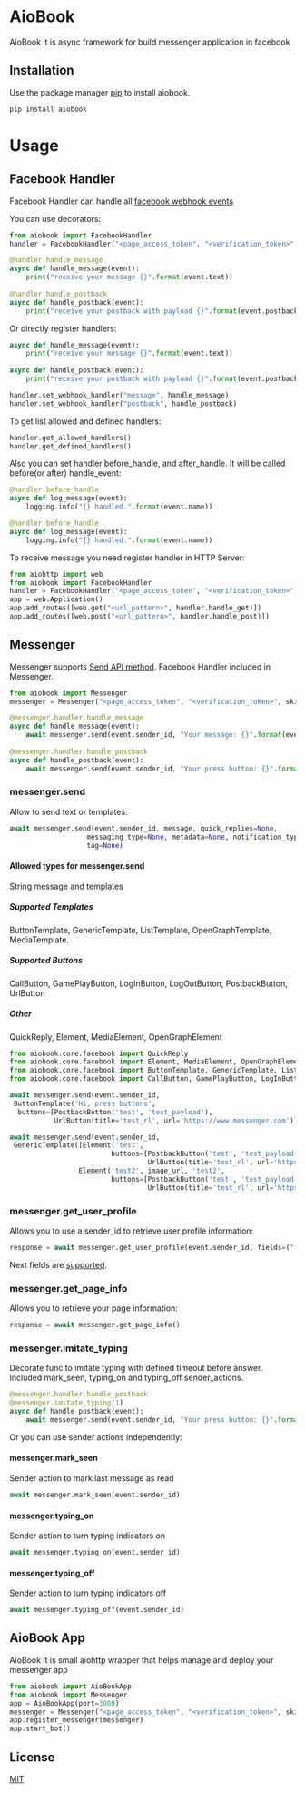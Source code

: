 # AioBook

AioBook it is async framework for build messenger application in facebook

## Installation

Use the package manager [pip](https://pip.pypa.io/en/stable/) to install aiobook.

```bash
pip install aiobook
```

# Usage
## Facebook Handler

Facebook Handler can handle all [facebook webhook events](https://developers.facebook.com/docs/messenger-platform/webhook)

You can use decorators:
```python
from aiobook import FacebookHandler
handler = FacebookHandler("<page_access_token", "<verification_token>", skip_confirm_execution=True)

@handler.handle_message
async def handle_message(event):
    print("receive your message {}".format(event.text))
    
@handler.handle_postback
async def handle_postback(event):
    print("receive your postback with payload {}".format(event.postback))
```
Or directly register handlers:
```python
async def handle_message(event):
    print("receive your message {}".format(event.text))
    
async def handle_postback(event):
    print("receive your postback with payload {}".format(event.postback))

handler.set_webhook_handler("message", handle_message)
handler.set_webhook_handler("postback", handle_postback)
```
To get list allowed and defined handlers:
```python
handler.get_allowed_handlers()
handler.get_defined_handlers()
```
Also you can set handler before_handle, and after_handle. It will be called before(or after) handle_event:
```python
@handler.before_handle
async def log_message(event):
    logging.info("{} handled.".format(event.name))

@handler.before_handle
async def log_message(event):
    logging.info("{} handled.".format(event.name))

```

To receive message you need register handler in HTTP Server:
```python
from aiohttp import web
from aiobook import FacebookHandler
handler = FacebookHandler("<page_access_token", "<verification_token>", skip_confirm_execution=True)
app = web.Application()
app.add_routes([web.get("<url_pattern>", handler.handle_get)])
app.add_routes([web.post("<url_pattern>", handler.handle_post)])
```

## Messenger
Messenger supports [Send API method](https://developers.facebook.com/docs/messenger-platform/reference/send-api).
 Facebook Handler included in Messenger.
```python
from aiobook import Messenger
messenger = Messenger("<page_access_token", "<verification_token>", skip_confirm_execution=True)

@messenger.handler.handle_message
async def handle_message(event):
    await messenger.send(event.sender_id, "Your message: {}".format(event.text))
    
@messenger.handler.handle_postback
async def handle_postback(event):
    await messenger.send(event.sender_id, "Your press button: {}".format(event.postback))
```
### messenger.send
Allow to send text or templates:
```python
await messenger.send(event.sender_id, message, quick_replies=None,
                   messaging_type=None, metadata=None, notification_type=None,
                   tag=None)
```
#### Allowed types for messenger.send
String message and templates
##### Supported Templates
ButtonTemplate, GenericTemplate, ListTemplate, OpenGraphTemplate, MediaTemplate.
##### Supported Buttons
CallButton, GamePlayButton, LogInButton, LogOutButton, PostbackButton, UrlButton
##### Other
QuickReply, Element, MediaElement, OpenGraphElement
```python
from aiobook.core.facebook import QuickReply
from aiobook.core.facebook import Element, MediaElement, OpenGraphElement
from aiobook.core.facebook import ButtonTemplate, GenericTemplate, ListTemplate, OpenGraphTemplate, MediaTemplate
from aiobook.core.facebook import CallButton, GamePlayButton, LogInButton, LogOutButton, PostbackButton, UrlButton

await messenger.send(event.sender_id,
 ButtonTemplate('Hi, press buttons',
  buttons=[PostbackButton('test', 'test_payload'),
           UrlButton(title='test_rl', url='https://www.messenger.com')]))

await messenger.send(event.sender_id,
 GenericTemplate([Element('test',
                         buttons=[PostbackButton('test', 'test_payload'),
                                  UrlButton(title='test_rl', url='https://www.messenger.com')]),
                 Element('test2', image_url, 'test2',
                         buttons=[PostbackButton('test', 'test_payload'),
                                  UrlButton(title='test_rl', url='https://www.messenger.com')])]))

```
### messenger.get_user_profile
Allows you to use a sender_id to retrieve user profile information:
```python
response = await messenger.get_user_profile(event.sender_id, fields=("first_name", "last_name"))
```
Next fields are [supported](https://developers.facebook.com/docs/messenger-platform/identity/user-profile).

### messenger.get_page_info
Allows you to retrieve your page information:
```python
response = await messenger.get_page_info()
```


### messenger.imitate_typing
Decorate func to imitate typing with defined timeout before answer. Included mark_seen, typing_on
and typing_off sender_actions.
```python
@messenger.handler.handle_postback
@messenger.imitate_typing(1)  
async def handle_postback(event):
    await messenger.send(event.sender_id, "Your press button: {}".format(event.postback))
```
Or you can use sender actions independently:
#### messenger.mark_seen
Sender action to mark last message as read
```python
await messenger.mark_seen(event.sender_id)
```
#### messenger.typing_on
Sender action to turn typing indicators on
```python
await messenger.typing_on(event.sender_id)
```
#### messenger.typing_off
Sender action to turn typing indicators off
```python
await messenger.typing_off(event.sender_id)
```


## AioBook App
AioBook it is small aiohttp wrapper that helps manage and deploy your messenger app
```python
from aiobook import AioBookApp
from aiobook import Messenger
app = AioBookApp(port=3000)
messenger = Messenger("<page_access_token", "<verification_token>", skip_confirm_execution=True)
app.register_messenger(messenger)
app.start_bot()
```

## License
[MIT](https://choosealicense.com/licenses/mit/)
